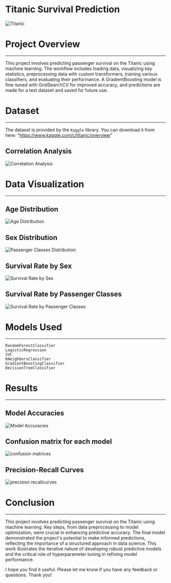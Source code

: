 # Titanic Survival Prediction
![Titanic](images/titanic.png)

# Project Overview
---
This project involves predicting passenger survival on the Titanic using machine learning. The workflow includes loading data, visualizing key statistics, preprocessing data with custom transformers, training various classifiers, and evaluating their performance. A GradientBoosting model is fine-tuned with GridSearchCV for improved accuracy, and predictions are made for a test dataset and saved for future use.

# Dataset
---
The dataset is provided by the `Kaggle` library. You can download it from here: "https://www.kaggle.com/c/titanic/overview"

## Correlation Analysis
![Correlation Analysis](images/heatmap.png)

# Data Visualization
---
## Age Distribution
![Age Distribution](images/age_distribution.png)

## Sex Distribution
![Passenger Classes Distribution](images/passenger_classes_distribution.png)

## Survival Rate by Sex
![Survival Rate by Sex](images/sex_survival_rate.png)

## Survival Rate by Passenger Classes
![Survival Rate by Passenger Classes](images/passenger_class_survival_rate.png)

# Models Used
---
    RandomForestClassifier
    LogisticRegression
    SVC
    KNeighborsClassifier
    GradientBoostingClassifier
    DecisionTreeClassifier

# Results
---
## Model Accuracies
![Model Accuracies](images/model_accuracies.png)

## Confusion matrix for each model
![confusion matrices](images/confusion_matrices.png)

## Precision-Recall Curves
![precision recallcurves](images/percision_recall_curves.png)

# Conclusion
---
This project involves predicting passenger survival on the Titanic using machine learning. Key steps, from data preprocessing to model optimization, were crucial in enhancing predictive accuracy. The final model demonstrated the project's potential to make informed predictions, reflecting the importance of a structured approach in data science. This work illustrates the iterative nature of developing robust predictive models and the critical role of hyperparameter tuning in refining model performance.

I hope you find it useful. Please let me know if you have any feedback or questions. Thank you!
